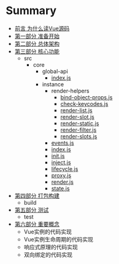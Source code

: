 # Summary
* [前言 为什么读Vue源码](summary/前言.md)
* [第一部分 准备开始](summary/准备开始.md)
* [第二部分 总体架构](summary/总体架构.md)
* [第三部分 核心功能](summary/核心功能.md)
  * src
    * core
      * global-api
        * [index.js](src/core/global-api/index.md)
      * instance
          * render-helpers
            * [bind-object-props.js](src/core/instance/bind-object-props.md) 
            * [check-keycodes.js](src/core/instance/check-keycodes.md)
            * [render-list.js](src/core/instance/render-list.md)
            * [render-slot.js](src/core/instance/render-slot.md) 
            * [render-static.js](src/core/instance/render-static.md) 
            * [render-filter.js](src/core/instance/render-filter.md) 
            * [render-slots.js](src/core/instance/render-slots.md)  
          * [events.js](src/core/instance/events.md)
          * [index.js](src/core/instance/index.md)
          * [init.js](src/core/instance/init.md)
          * [inject.js](src/core/instance/inject.md)
          * [lifecycle.js](src/core/instance/lifecycle.md)
          * [proxy.js](src/core/instance/proxy.md)
          * [render.js](src/core/instance/render.md)
          * [state.js](src/core/instance/state.md)
* [第四部分 打包构建](summary/打包构建.md)
  * build
* [第五部分 测试](summary/测试.md)
  * test
* [第六部分 重要概念](summary/重要概念.md)
  * Vue实例的代码实现
  * Vue实例生命周期的代码实现
  * 响应式原理的代码实现
  * 双向绑定的代码实现

